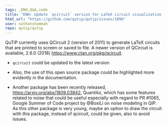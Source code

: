 ```yaml
---
tags: ,ENH,Q&A,code
title: "ENH: Update `qcircuit` version for LaTeX circuit visualization and consider `Quantikz`"
html_url: "https://github.com/qutip/qutip/issues/1096"
user: nathanshammah
repo: qutip/qutip
---
```


QuTiP currently uses QCircuit 2 (version of 2011) to generate LaTeX circuits that are printed to screen or saved to file. A newer version of QCircuit is available, 2.6.0 (2018) https://www.ctan.org/pkg/qcircuit.

* `qcircuit` could be updated to the latest version 

* Also, the use of this open source package could be highlighted more evidently in the documentation.

* Another package has been recently released, https://arxiv.org/abs/1809.03842, Quantikz, which has some features related to noise that could be useful especially with regard to PR #1065, Google Summer of Code project by @BoxiLi on noise modeling in QIP. As this other package is very young, maybe an option to draw the circuit with this package, instead of qcircuit, could be given, also to avoid issues. 

